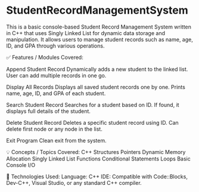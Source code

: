 # StudentRecordManagementSystem
This is a basic console-based Student Record Management System written in C++ that uses Singly Linked List for dynamic data storage and manipulation. It allows users to manage student records such as name, age, ID, and GPA through various operations.

✅ Features / Modules Covered:

Append Student Record
Dynamically adds a new student to the linked list.
User can add multiple records in one go.

Display All Records
Displays all saved student records one by one.
Prints name, age, ID, and GPA of each student.

Search Student Record
Searches for a student based on ID.
If found, it displays full details of the student.

Delete Student Record
Deletes a specific student record using ID.
Can delete first node or any node in the list.

Exit Program
Clean exit from the system.

💡 Concepts / Topics Covered:
C++ Structures
Pointers
Dynamic Memory Allocation
Singly Linked List
Functions
Conditional Statements
Loops
Basic Console I/O


🔧 Technologies Used:
Language: C++
IDE: Compatible with Code::Blocks, Dev-C++, Visual Studio, or any standard C++ compiler.
